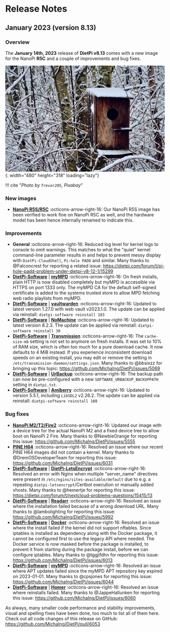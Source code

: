 # Release Notes

## January 2023 (version 8.13)

### Overview

The **January 14th, 2023** release of **DietPi v8.13** comes with a new image for the NanoPi **R5C** and a couple of improvements and bug fixes.

![Bird house snow](../assets/images/dietpi-release-v8_13.jpg){: width="480" height="318" loading="lazy"}

!!! cite "*Photo by `Trevor205`, Pixabay*"

### New images

- [**NanoPi R5S/R5C**](../../hardware/#nanopi-series-friendlyelec) :octicons-arrow-right-16: Our NanoPi R5S image has been verified to work fine on NanoPi R5C as well, and the hardware model has been hence internally renamed to indicate this.

### Improvements

- **General** :octicons-arrow-right-16: Reduced log level for kernel logs to console to omit warnings. This matches to what the "quiet" kernel command-line parameter results in and helps to prevent messy display with `DietPi-CloudShell`, `Pi-hole PADD` and similar. Many thanks to @Falconcrest for reporting a related issue: <https://dietpi.com/forum/t/pi-hole-padd-problem-under-dietpi-v8-12-1/15299>
- [**DietPi-Software**](../../dietpi_tools/#dietpi-software) | [**myMPD**](../../software/media/#mympd) :octicons-arrow-right-16: On fresh installs, plain HTTP is now disabled completely but myMPD is accessible via HTTPS on port 1333 only. The myMPD CA for the default self-signed certificate is added to the systems trusted store to allow MPD fetching web radio playlists from myMPD.
- [**DietPi-Software**](../../dietpi_tools/#dietpi-software) | [**vaultwarden**](../../software/cloud/#vaultwarden) :octicons-arrow-right-16: Updated to latest version 1.27.0 with web vault v2023.1.0. The update can be applied via reinstall: `dietpi-software reinstall 183`
- [**DietPi-Software**](../../dietpi_tools/#dietpi-software) | [**NoMachine**](../../software/remote_desktop/#nomachine) :octicons-arrow-right-16: Updated to latest version 8.2.3. The update can be applied via reinstall: `dietpi-software reinstall 30`
- [**DietPi-Software**](../../dietpi_tools/#dietpi-software) | [**Transmission**](../../software/bittorrent/#transmission) :octicons-arrow-right-16: The `cache-size-mb` setting is not set to anymore on fresh installs. It was set to 10% of RAM size, which is often too much for a pure download cache. It now defaults to 4 MiB instead. If you experience inconsistent download speeds on an existing install, you may edit or remove the setting in `/etc/transmission-daemon/settings.json`. Many thanks to @bbsixzz for bringing up this topic: <https://github.com/MichaIng/DietPi/issues/5069>
- [**DietPi-Software**](../../dietpi_tools/#dietpi-software) | [**UrBackup**](../../software/cloud/#urbackup) :octicons-arrow-right-16: The backup path can now be pre-configured with a new `SOFTWARE_URBACKUP_BACKUPPATH` setting in `dietpi.txt`.
- [**DietPi-Software**](../../dietpi_tools/#dietpi-software) | [**Amiberry**](../../software/gaming/#amiberry) :octicons-arrow-right-16: Updated to version 5.5.1, including `LibSDL2` v2.26.2. The update can be applied via reinstall: `dietpi-software reinstall 108`

### Bug fixes

- [**NanoPi M2/T2/Fire2**](../../hardware/#nanopi-series-friendlyelec) :octicons-arrow-right-16: Updated our image with a device tree for the actual NanoPi M2 and a fixed device tree to allow boot on NanoPi 2 Fire. Many thanks to @NewbieOrange for reporting this issue: <https://github.com/MichaIng/DietPi/issues/5555>
- [**PINE H64**](../..//hardware/#pine64) :octicons-arrow-right-16: Resolved an issue where our recent PINE H64 images did not contain a kernel. Many thanks to @DremOSDeveloperTeam for reporting this issue: <https://github.com/MichaIng/DietPi/issues/6031>
- [**DietPi-Software**](../../dietpi_tools/#dietpi-software) | [**DietPi-LetsEncrypt**](../../software/system_security/#lets-encrypt) :octicons-arrow-right-16: Resolved an error with Nginx when multiple "server_name" directives were present in `/etc/nginx/sites-available/default` due to e.g. a repeating `dietpi-letsencrypt`/Certbot execution or manually added vhosts. Many thanks to @hemertje for reporting this issue: <https://dietpi.com/forum/t/nextcloud-problems-questions/15415/13>
- [**DietPi-Software**](../../dietpi_tools/#dietpi-software) | [**Readarr**](../../software/bittorrent/#readarr) :octicons-arrow-right-16: Resolved an issue where the installation failed because of a wrong download URL. Many thanks to @lambolighting for reporting this issue: <https://github.com/MichaIng/DietPi/issues/5992>
- [**DietPi-Software**](../../dietpi_tools/#dietpi-software) | [**Docker**](../../software/programming/#docker) :octicons-arrow-right-16: Resolved an issue where the install failed if the kernel did not support nftables. Since iptables is installed as dependency along with the Docker package, it cannot be configured first to use the legacy API where needed. The Docker service is now masked before the package is installed, to prevent it from starting during the package install, before we can configure iptables. Many thanks to @tggjifdhn for reporting this issue: <https://github.com/MichaIng/DietPi/issues/6013>
- [**DietPi-Software**](../../dietpi_tools/#dietpi-software) | [**myMPD**](../../software/media/#mympd) :octicons-arrow-right-16: Resolved an issue where APT updates failed since the myMPD APT repository key expired on 2023-01-01. Many thanks to @cpsjones for reporting this issue: <https://github.com/MichaIng/DietPi/issues/6044>
- [**DietPi-Software**](../../dietpi_tools/#dietpi-software) | [**Homer**](../../software/system_stats/#homer) :octicons-arrow-right-16: Resolved an issue where reinstalls failed. Many thanks to @JappeHallunken for reporting this issue: <https://github.com/MichaIng/DietPi/issues/6060>

As always, many smaller code performance and stability improvements, visual and spelling fixes have been done, too much to list all of them here. Check out all code changes of this release on GitHub: <https://github.com/MichaIng/DietPi/pull/6053>
